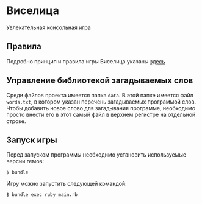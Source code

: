 # Виселица
Увлекательная консольная игра

## Правила
Подробно принцип и правила игры Виселица указаны [здесь](https://ru.wikipedia.org/wiki/%D0%92%D0%B8%D1%81%D0%B5%D0%BB%D0%B8%D1%86%D0%B0_(%D0%B8%D0%B3%D1%80%D0%B0))

## Управление библиотекой загадываемых слов
Среди файлов проекта имеется папка `data`. В этой папке имеется файл `words.txt`, в котором указан перечень загадываемых программой слов. Чтобы добавить новое слово для загадывания программе, необходимо просто внести его в этот самый файл в верхнем регистре на отдельной строке.

## Запуск игры
Перед запуском программы необходимо установить используемые версии гемов:
```
$ bundle
```
Игру можно запустить следующей командой: 
```
$ bundle exec ruby main.rb
```
